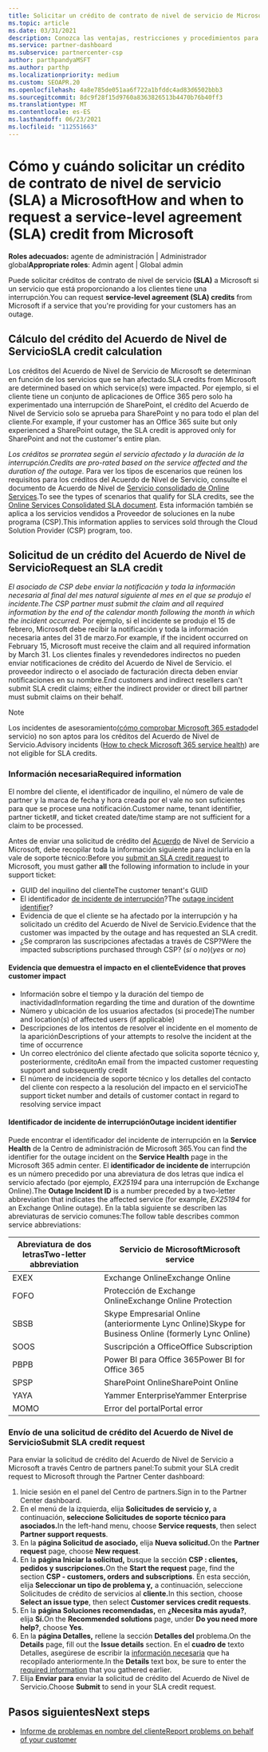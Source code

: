 ```yaml
---
title: Solicitar un crédito de contrato de nivel de servicio de Microsoft
ms.topic: article
ms.date: 03/31/2021
description: Conozca las ventajas, restricciones y procedimientos para solicitar un crédito de contrato de nivel de servicio (SLA) a Microsoft si los clientes experimentan una interrupción del servicio.
ms.service: partner-dashboard
ms.subservice: partnercenter-csp
author: parthpandyaMSFT
ms.author: parthp
ms.localizationpriority: medium
ms.custom: SEOAPR.20
ms.openlocfilehash: 4a8e785de051aa6f722a1bfddc4ad83d6502bbb3
ms.sourcegitcommit: 8dc9f28f15d9760a8363826513b4470b76b40ff3
ms.translationtype: MT
ms.contentlocale: es-ES
ms.lasthandoff: 06/23/2021
ms.locfileid: "112551663"
---
```

# <a name="how-and-when-to-request-a-service-level-agreement-sla-credit-from-microsoft"></a><span data-ttu-id="de008-103">Cómo y cuándo solicitar un crédito de contrato de nivel de servicio (SLA) a Microsoft</span><span class="sxs-lookup"><span data-stu-id="de008-103">How and when to request a service-level agreement (SLA) credit from Microsoft</span></span>

<span data-ttu-id="de008-104">**Roles adecuados:** agente de administración | Administrador global</span><span class="sxs-lookup"><span data-stu-id="de008-104">**Appropriate roles**: Admin agent | Global admin</span></span>

<span data-ttu-id="de008-105">Puede solicitar créditos de contrato de nivel de servicio **(SLA)** a Microsoft si un servicio que está proporcionando a los clientes tiene una interrupción.</span><span class="sxs-lookup"><span data-stu-id="de008-105">You can request **service-level agreement (SLA) credits** from Microsoft if a service that you're providing for your customers has an outage.</span></span>

## <a name="sla-credit-calculation"></a><span data-ttu-id="de008-106">Cálculo del crédito del Acuerdo de Nivel de Servicio</span><span class="sxs-lookup"><span data-stu-id="de008-106">SLA credit calculation</span></span>

<span data-ttu-id="de008-107">Los créditos del Acuerdo de Nivel de Servicio de Microsoft se determinan en función de los servicios que se han afectado.</span><span class="sxs-lookup"><span data-stu-id="de008-107">SLA credits from Microsoft are determined based on which service(s) were impacted.</span></span> <span data-ttu-id="de008-108">Por ejemplo, si el cliente tiene un conjunto de aplicaciones de Office 365 pero solo ha experimentado una interrupción de SharePoint, el crédito del Acuerdo de Nivel de Servicio solo se aprueba para SharePoint y no para todo el plan del cliente.</span><span class="sxs-lookup"><span data-stu-id="de008-108">For example, if your customer has an Office 365 suite but only experienced a SharePoint outage, the SLA credit is approved only for SharePoint and not the customer's entire plan.</span></span>

<span data-ttu-id="de008-109">*Los créditos se prorratea según el servicio afectado y la duración de la interrupción.*</span><span class="sxs-lookup"><span data-stu-id="de008-109">*Credits are pro-rated based on the service affected and the duration of the outage.*</span></span> <span data-ttu-id="de008-110">Para ver los tipos de escenarios que reúnen los requisitos para los créditos del Acuerdo de Nivel de Servicio, consulte el documento de Acuerdo de Nivel de [Servicio consolidado de Online Services](http://www.microsoftvolumelicensing.com/DocumentSearch.aspx?Mode=3&DocumentTypeId=37).</span><span class="sxs-lookup"><span data-stu-id="de008-110">To see the types of scenarios that qualify for SLA credits, see the [Online Services Consolidated SLA document](http://www.microsoftvolumelicensing.com/DocumentSearch.aspx?Mode=3&DocumentTypeId=37).</span></span> <span data-ttu-id="de008-111">Esta información también se aplica a los servicios vendidos a Proveedor de soluciones en la nube programa (CSP).</span><span class="sxs-lookup"><span data-stu-id="de008-111">This information applies to services sold through the Cloud Solution Provider (CSP) program, too.</span></span>


## <a name="request-an-sla-credit"></a><span data-ttu-id="de008-112">Solicitud de un crédito del Acuerdo de Nivel de Servicio</span><span class="sxs-lookup"><span data-stu-id="de008-112">Request an SLA credit</span></span>

<span data-ttu-id="de008-113">*El asociado de CSP debe enviar la notificación y toda la información necesaria al final del mes natural siguiente al mes en el que se produjo el incidente.*</span><span class="sxs-lookup"><span data-stu-id="de008-113">*The CSP partner must submit the claim and all required information by the end of the calendar month following the month in which the incident occurred.*</span></span> <span data-ttu-id="de008-114">Por ejemplo, si el incidente se produjo el 15 de febrero, Microsoft debe recibir la notificación y toda la información necesaria antes del 31 de marzo.</span><span class="sxs-lookup"><span data-stu-id="de008-114">For example, if the incident occurred on February 15, Microsoft must receive the claim and all required information by March 31.</span></span> <span data-ttu-id="de008-115">Los clientes finales y revendedores indirectos no pueden enviar notificaciones de crédito del Acuerdo de Nivel de Servicio. el proveedor indirecto o el asociado de facturación directa deben enviar notificaciones en su nombre.</span><span class="sxs-lookup"><span data-stu-id="de008-115">End customers and indirect resellers can't submit SLA credit claims; either the indirect provider or direct bill partner must submit claims on their behalf.</span></span>

>[!NOTE]
><span data-ttu-id="de008-116">Los incidentes de asesoramiento[(cómo comprobar Microsoft 365 estado](/microsoft-365/enterprise/view-service-health#incidents-and-advisories)del servicio) no son aptos para los créditos del Acuerdo de Nivel de Servicio.</span><span class="sxs-lookup"><span data-stu-id="de008-116">Advisory incidents ([How to check Microsoft 365 service health](/microsoft-365/enterprise/view-service-health#incidents-and-advisories)) are not eligible for SLA credits.</span></span>

### <a name="required-information"></a><span data-ttu-id="de008-117">Información necesaria</span><span class="sxs-lookup"><span data-stu-id="de008-117">Required information</span></span>

<span data-ttu-id="de008-118">El nombre del cliente, el identificador de inquilino, el número de vale de partner y la marca de fecha y hora creada por el vale no son suficientes para que se procese una notificación.</span><span class="sxs-lookup"><span data-stu-id="de008-118">Customer name, tenant identifier, partner ticket#, and ticket created date/time stamp are not sufficient for a claim to be processed.</span></span>

<span data-ttu-id="de008-119">Antes de enviar una solicitud de crédito  del [Acuerdo](#submit-sla-credit-request) de Nivel de Servicio a Microsoft, debe recopilar toda la información siguiente para incluirla en la vale de soporte técnico:</span><span class="sxs-lookup"><span data-stu-id="de008-119">Before you [submit an SLA credit request](#submit-sla-credit-request) to Microsoft, you must gather **all** the following information to include in your support ticket:</span></span>

- <span data-ttu-id="de008-120">GUID del inquilino del cliente</span><span class="sxs-lookup"><span data-stu-id="de008-120">The customer tenant's GUID</span></span>
- <span data-ttu-id="de008-121">El identificador [de incidente de interrupción](#outage-incident-identifier)?</span><span class="sxs-lookup"><span data-stu-id="de008-121">The [outage incident identifier](#outage-incident-identifier)?</span></span>
- <span data-ttu-id="de008-122">Evidencia de que el cliente se ha afectado por la interrupción y ha solicitado un crédito del Acuerdo de Nivel de Servicio.</span><span class="sxs-lookup"><span data-stu-id="de008-122">Evidence that the customer was impacted by the outage and has requested an SLA credit.</span></span>
- <span data-ttu-id="de008-123">¿Se compraron las suscripciones afectadas a través de CSP?</span><span class="sxs-lookup"><span data-stu-id="de008-123">Were the impacted subscriptions purchased through CSP?</span></span> <span data-ttu-id="de008-124">(*sí* o *no*)</span><span class="sxs-lookup"><span data-stu-id="de008-124">(*yes* or *no*)</span></span>

#### <a name="evidence-that-proves-customer-impact"></a><span data-ttu-id="de008-125">Evidencia que demuestra el impacto en el cliente</span><span class="sxs-lookup"><span data-stu-id="de008-125">Evidence that proves customer impact</span></span>

- <span data-ttu-id="de008-126">Información sobre el tiempo y la duración del tiempo de inactividad</span><span class="sxs-lookup"><span data-stu-id="de008-126">Information regarding the time and duration of the downtime</span></span>
- <span data-ttu-id="de008-127">Número y ubicación de los usuarios afectados (si procede)</span><span class="sxs-lookup"><span data-stu-id="de008-127">The number and location(s) of affected users (if applicable)</span></span>
- <span data-ttu-id="de008-128">Descripciones de los intentos de resolver el incidente en el momento de la aparición</span><span class="sxs-lookup"><span data-stu-id="de008-128">Descriptions of your attempts to resolve the incident at the time of occurrence</span></span>
- <span data-ttu-id="de008-129">Un correo electrónico del cliente afectado que solicita soporte técnico y, posteriormente, crédito</span><span class="sxs-lookup"><span data-stu-id="de008-129">An email from the impacted customer requesting support and subsequently credit</span></span>
- <span data-ttu-id="de008-130">El número de incidencia de soporte técnico y los detalles del contacto del cliente con respecto a la resolución del impacto en el servicio</span><span class="sxs-lookup"><span data-stu-id="de008-130">The support ticket number and details of customer contact in regard to resolving service impact</span></span>


#### <a name="outage-incident-identifier"></a><span data-ttu-id="de008-131">Identificador de incidente de interrupción</span><span class="sxs-lookup"><span data-stu-id="de008-131">Outage incident identifier</span></span>

<span data-ttu-id="de008-132">Puede encontrar el identificador del incidente de interrupción en la **Service Health** de la Centro de administración de Microsoft 365.</span><span class="sxs-lookup"><span data-stu-id="de008-132">You can find the identifier for the outage incident on the **Service Health** page in the Microsoft 365 admin center.</span></span> <span data-ttu-id="de008-133">El **identificador de incidente de** interrupción es un número precedido por una abreviatura de dos letras que indica el servicio afectado (por ejemplo, *EX25194* para una interrupción de Exchange Online).</span><span class="sxs-lookup"><span data-stu-id="de008-133">The **Outage Incident ID** is a number preceded by a two-letter abbreviation that indicates the affected service (for example, *EX25194* for an Exchange Online outage).</span></span> <span data-ttu-id="de008-134">En la tabla siguiente se describen las abreviaturas de servicio comunes:</span><span class="sxs-lookup"><span data-stu-id="de008-134">The follow table describes common service abbreviations:</span></span>

| <span data-ttu-id="de008-135">Abreviatura de dos letras</span><span class="sxs-lookup"><span data-stu-id="de008-135">Two-letter abbreviation</span></span> | <span data-ttu-id="de008-136">Servicio de Microsoft</span><span class="sxs-lookup"><span data-stu-id="de008-136">Microsoft service</span></span> |
| ----------------------- | ----------------- |
| <span data-ttu-id="de008-137">EX</span><span class="sxs-lookup"><span data-stu-id="de008-137">EX</span></span> | <span data-ttu-id="de008-138">Exchange Online</span><span class="sxs-lookup"><span data-stu-id="de008-138">Exchange Online</span></span> |
| <span data-ttu-id="de008-139">FO</span><span class="sxs-lookup"><span data-stu-id="de008-139">FO</span></span> | <span data-ttu-id="de008-140">Protección de Exchange Online</span><span class="sxs-lookup"><span data-stu-id="de008-140">Exchange Online Protection</span></span> |
| <span data-ttu-id="de008-141">SB</span><span class="sxs-lookup"><span data-stu-id="de008-141">SB</span></span> | <span data-ttu-id="de008-142">Skype Empresarial Online (anteriormente Lync Online)</span><span class="sxs-lookup"><span data-stu-id="de008-142">Skype for Business Online (formerly Lync Online)</span></span> |
| <span data-ttu-id="de008-143">SO</span><span class="sxs-lookup"><span data-stu-id="de008-143">OS</span></span> | <span data-ttu-id="de008-144">Suscripción a Office</span><span class="sxs-lookup"><span data-stu-id="de008-144">Office Subscription</span></span> |
| <span data-ttu-id="de008-145">PB</span><span class="sxs-lookup"><span data-stu-id="de008-145">PB</span></span> | <span data-ttu-id="de008-146">Power BI para Office 365</span><span class="sxs-lookup"><span data-stu-id="de008-146">Power BI for Office 365</span></span> |
| <span data-ttu-id="de008-147">SP</span><span class="sxs-lookup"><span data-stu-id="de008-147">SP</span></span> | <span data-ttu-id="de008-148">SharePoint Online</span><span class="sxs-lookup"><span data-stu-id="de008-148">SharePoint Online</span></span> |
| <span data-ttu-id="de008-149">YA</span><span class="sxs-lookup"><span data-stu-id="de008-149">YA</span></span> | <span data-ttu-id="de008-150">Yammer Enterprise</span><span class="sxs-lookup"><span data-stu-id="de008-150">Yammer Enterprise</span></span> |
| <span data-ttu-id="de008-151">MO</span><span class="sxs-lookup"><span data-stu-id="de008-151">MO</span></span> | <span data-ttu-id="de008-152">Error del portal</span><span class="sxs-lookup"><span data-stu-id="de008-152">Portal error</span></span> |

### <a name="submit-sla-credit-request"></a><span data-ttu-id="de008-153">Envío de una solicitud de crédito del Acuerdo de Nivel de Servicio</span><span class="sxs-lookup"><span data-stu-id="de008-153">Submit SLA credit request</span></span>

<span data-ttu-id="de008-154">Para enviar la solicitud de crédito del Acuerdo de Nivel de Servicio a Microsoft a través Centro de partners panel:</span><span class="sxs-lookup"><span data-stu-id="de008-154">To submit your SLA credit request to Microsoft through the Partner Center dashboard:</span></span>

1. <span data-ttu-id="de008-155">Inicie sesión en el panel del Centro de partners.</span><span class="sxs-lookup"><span data-stu-id="de008-155">Sign in to the Partner Center dashboard.</span></span>
2. <span data-ttu-id="de008-156">En el menú de la izquierda, elija **Solicitudes de servicio y,** a continuación, **seleccione Solicitudes de soporte técnico para asociados.**</span><span class="sxs-lookup"><span data-stu-id="de008-156">In the left-hand menu, choose **Service requests**, then select **Partner support requests**.</span></span>
3. <span data-ttu-id="de008-157">En la **página Solicitud de asociado,** elija **Nueva solicitud.**</span><span class="sxs-lookup"><span data-stu-id="de008-157">On the **Partner request** page, choose **New request**.</span></span>
4. <span data-ttu-id="de008-158">En la **página Iniciar la solicitud,** busque la sección **CSP : clientes, pedidos y suscripciones.**</span><span class="sxs-lookup"><span data-stu-id="de008-158">On the **Start the request** page, find the section **CSP - customers, orders and subscriptions**.</span></span> <span data-ttu-id="de008-159">En esta sección, elija **Seleccionar un tipo de problema y,** a continuación, seleccione Solicitudes de crédito de servicios al **cliente.**</span><span class="sxs-lookup"><span data-stu-id="de008-159">In this section, choose **Select an issue type**, then select **Customer services credit requests**.</span></span>
5. <span data-ttu-id="de008-160">En la **página Soluciones recomendadas,** en **¿Necesita más ayuda?**, elija **Sí.**</span><span class="sxs-lookup"><span data-stu-id="de008-160">On the **Recommended solutions** page, under **Do you need more help?**, choose **Yes**.</span></span>
6. <span data-ttu-id="de008-161">En la **página Detalles,** rellene la sección **Detalles del** problema.</span><span class="sxs-lookup"><span data-stu-id="de008-161">On the **Details** page, fill out the **Issue details** section.</span></span> <span data-ttu-id="de008-162">En el **cuadro de** texto Detalles, asegúrese de escribir la [información necesaria](#required-information) que ha recopilado anteriormente.</span><span class="sxs-lookup"><span data-stu-id="de008-162">In the **Details** text box, be sure to enter the [required information](#required-information) that you gathered earlier.</span></span>
7. <span data-ttu-id="de008-163">Elija **Enviar para** enviar la solicitud de crédito del Acuerdo de Nivel de Servicio.</span><span class="sxs-lookup"><span data-stu-id="de008-163">Choose **Submit** to send in your SLA credit request.</span></span>

## <a name="next-steps"></a><span data-ttu-id="de008-164">Pasos siguientes</span><span class="sxs-lookup"><span data-stu-id="de008-164">Next steps</span></span>

- [<span data-ttu-id="de008-165">Informe de problemas en nombre del cliente</span><span class="sxs-lookup"><span data-stu-id="de008-165">Report problems on behalf of your customer</span></span>](report-problems-on-behalf-of-a-customer.md)
